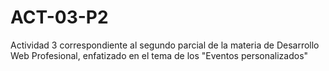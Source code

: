 # ACT-03-P2
Actividad 3 correspondiente al segundo parcial de la materia de Desarrollo Web Profesional, enfatizado en el tema de los "Eventos personalizados" 
